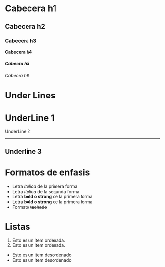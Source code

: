 # Cabecera h1
## Cabecera  h2
### Cabecera h3
#### Cabecera h4
##### Cabecra h5
###### Cabecra h6

# Under Lines

UnderLine 1
===
UnderLine 2
___

Underline 3
---
# Formatos de enfasis
- Letra *italica* de la primera forma<br>
- Letra _italica_ de la segunda forma
- Letra **bold o strong** de la primera forma
- Letra __bold o strong__ de la primera forma
- Formato ~~tachado~~

# Listas
1. Esto es un item ordenada.
2. Esto es un item ordenada.

- Esto es un item desordenado
- Esto es un item desordenado


